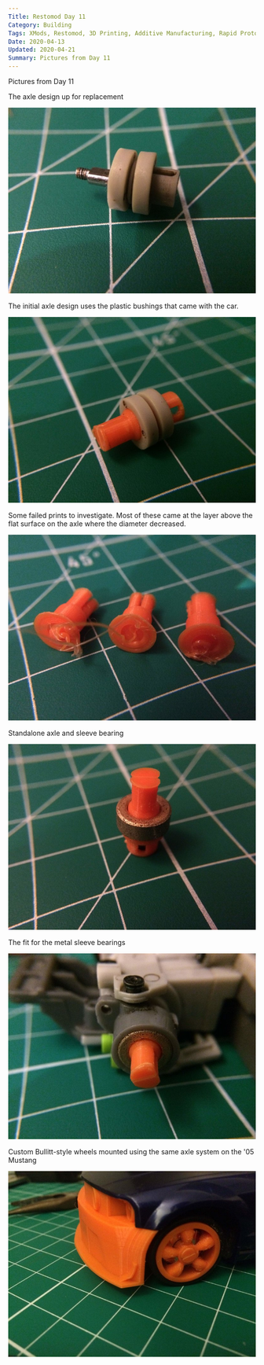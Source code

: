 ```yaml
---
Title: Restomod Day 11
Category: Building
Tags: XMods, Restomod, 3D Printing, Additive Manufacturing, Rapid Prototyping, Ford, Mustang
Date: 2020-04-13
Updated: 2020-04-21
Summary: Pictures from Day 11
---
```


Pictures from Day 11

The axle design up for replacement

![Image](img/IMG_5284.jpg)

The initial axle design uses the plastic bushings that came with the car.

![Image](img/IMG_5281.jpg)

Some failed prints to investigate. Most of these came at the layer above the
flat surface on the axle where the diameter decreased.

![Image](img/IMG_5283.jpg)

Standalone axle and sleeve bearing

![Image](img/IMG_5288.jpg)

The fit for the metal sleeve bearings

![Image](img/IMG_5286.jpg)

Custom Bullitt-style wheels mounted using the same axle system on the '05 Mustang

![Image](img/IMG_5292.jpg)

